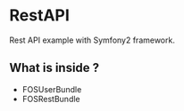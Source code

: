 # RestAPI
Rest API example with Symfony2 framework.

## What is inside ? 

- FOSUserBundle
- FOSRestBundle